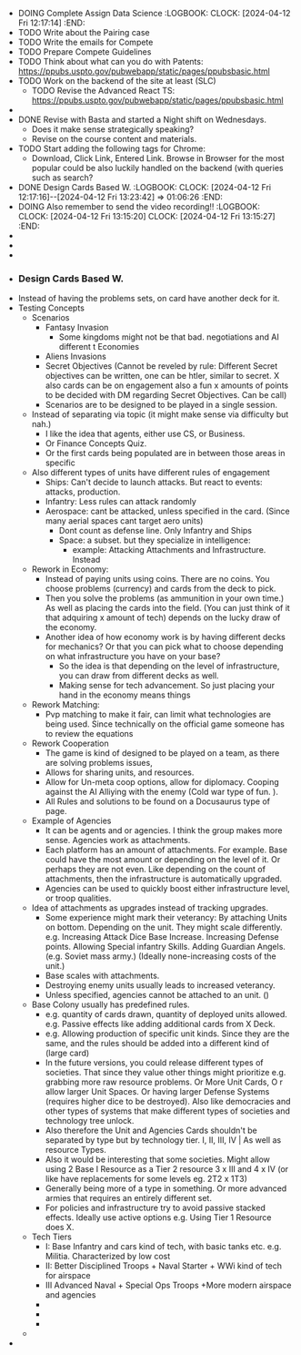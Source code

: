 - DOING Complete Assign Data Science
  :LOGBOOK:
  CLOCK: [2024-04-12 Fri 12:17:14]
  :END:
- TODO Write about the Pairing case
- TODO Write the emails for Compete
- TODO Prepare Compete Guidelines
- TODO Think about what can you do with Patents: https://ppubs.uspto.gov/pubwebapp/static/pages/ppubsbasic.html
- TODO Work on the backend of the site at least (SLC)
	- TODO Revise the Advanced React TS: https://ppubs.uspto.gov/pubwebapp/static/pages/ppubsbasic.html
-
- DONE Revise with Basta and started a Night shift on Wednesdays.
	- Does it make sense strategically speaking?
	- Revise on the course content and materials.
- TODO Start adding the following tags for Chrome:
	- Download, Click Link, Entered Link. Browse in Browser for the most popular could be also luckily handled on the backend (with queries such as search?
- DONE Design Cards Based W.
  :LOGBOOK:
  CLOCK: [2024-04-12 Fri 12:17:16]--[2024-04-12 Fri 13:23:42] =>  01:06:26
  :END:
- DOING Also remember to send the video recording!!
  :LOGBOOK:
  CLOCK: [2024-04-12 Fri 13:15:20]
  CLOCK: [2024-04-12 Fri 13:15:27]
  :END:
-
-
-
- ### Design Cards Based W.
- Instead of having the problems sets, on card have another deck for it.
- Testing Concepts
	- Scenarios
		- Fantasy Invasion
			- Some kingdoms might not be that bad. negotiations and AI different t Economies
		- Aliens Invasions
		- Secret Objectives (Cannot be reveled by rule: Different Secret objectives can be written, one can be htler, similar to secret. X also cards can be on engagement also a fun x amounts of points to be decided with DM regarding Secret Objectives. Can be call)
		- Scenarios are to be designed to be played in a single session.
	- Instead of separating via topic (it might make sense via difficulty but nah.)
		- I like the idea that agents, either use CS, or Business.
		- Or Finance Concepts Quiz.
		- Or the first cards being populated are in between those areas in specific
	- Also different types of units have different rules of engagement
		- Ships: Can't decide to launch attacks. But react to events: attacks, production.
		- Infantry: Less rules can attack randomly
		- Aerospace: cant be attacked, unless specified in the card. (Since many aerial spaces cant target aero units)
			- Dont count as defense line. Only Infantry and Ships
			- Space: a subset. but they specialize in intelligence:
				- example: Attacking Attachments and Infrastructure. Instead
	- Rework in Economy:
		- Instead of paying units using coins. There are no coins. You choose problems (currency) and cards from the deck to pick.
		- Then you solve the problems (as ammunition in your own time.) As well as placing the cards into the field. (You can just think of it that adquiring x amount of tech) depends on the lucky draw of the economy.
		- Another idea of how economy work is by having different decks for mechanics? Or that you can pick what to choose depending on what infrastructure you have on your base?
			- So the idea is that depending on the level of infrastructure, you can draw from different decks as well.
			- Making sense for tech advancement. So just placing your hand in the economy means things
	- Rework Matching:
		- Pvp matching to make it fair, can limit what technologies are being used. Since technically on the official game someone has to review the equations
	- Rework Cooperation
		- The game is kind of designed to be played on a team, as there are solving problems issues,
		- Allows for sharing units, and resources.
		- Allow for Un-meta coop options, allow for diplomacy. Cooping against the AI Alliying with the enemy (Cold war type of fun. ).
		- All Rules and solutions to be found on a Docusaurus type of page.
	- Example of Agencies
		- It can be agents and or agencies. I think the group makes more sense. Agencies work as attachments.
		- Each platform has an amount of attachments. For example. Base could have the most amount or depending on the level of it. Or perhaps they are not even. Like depending on the count of attachments, then the infrastructure is automatically upgraded.
		- Agencies can be used to quickly boost either infrastructure level, or troop qualities.
	- Idea of attachments as upgrades instead of tracking upgrades.
		- Some experience might mark their veterancy: By attaching Units on bottom. Depending on the unit. They might scale differently. e.g. Increasing Attack Dice Base Increase. Increasing Defense points. Allowing Special infantry Skills. Adding Guardian Angels. (e.g. Soviet mass army.) (Ideally none-increasing costs of the unit.)
		- Base scales with attachments.
		- Destroying enemy units usually leads to increased veterancy.
		- Unless specified, agencies cannot be attached to an unit. ()
	- Base Colony usually has predefined rules.
		- e.g. quantity of cards drawn,  quantity of deployed units allowed. e.g. Passive effects like adding additional cards from X Deck.
		- e.g. Allowing production of specific unit kinds. Since they are the same, and the rules should be added into a different kind of (large card)
		- In the future versions, you could release different types of societies. That since they value other things might prioritize e.g. grabbing more raw resource problems. Or More Unit Cards, O r allow larger Unit Spaces. Or having larger Defense Systems (requires higher dice to be destroyed).  Also like democracies and other types of systems that make different types of societies and technology tree unlock.
		- Also therefore the Unit and Agencies Cards shouldn't be separated by type but by technology tier. I, II, III, IV | As well as resource Types.
		- Also it would be interesting that some societies. Might allow using 2 Base I Resource as a Tier 2 resource 3 x III and 4 x IV (or like have replacements for some levels eg. 2T2 x 1T3)
		- Generally being more of a type in something. Or more advanced armies that requires an entirely different set.
		- For policies and infrastructure try to avoid passive stacked effects. Ideally use active options e.g. Using Tier 1 Resource does X.
	- Tech Tiers
		- I: Base Infantry and cars kind of tech, with basic tanks etc. e.g. Militia. Characterized by low cost
		- II: Better Disciplined Troops + Naval Starter + WWi kind of tech for airspace
		- III Advanced Naval + Special Ops Troops +More modern airspace and agencies
		-
		-
		-
	-
-